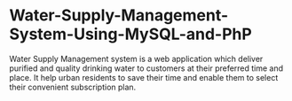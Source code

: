 # Water-Supply-Management-System-Using-MySQL-and-PhP
Water Supply Management system is a web application which deliver purified and quality drinking water to customers at their preferred time and place. It help urban residents to save their time and enable them to select their convenient subscription plan.
